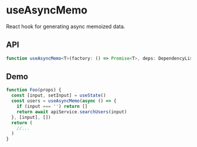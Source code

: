# useAsyncMemo
React hook for generating async memoized data.

## API

```typescript
function useAsyncMemo<T>(factory: () => Promise<T>, deps: DependencyList, initial?: T): T
```

## Demo

```jsx
function Foo(props) {
  const [input, setInput] = useState()
  const users = useAsyncMemo(async () => {
    if (input === '') return []
    return await apiService.searchUsers(input)
  }, [input], [])
  return (
    //...
  )
}
```


